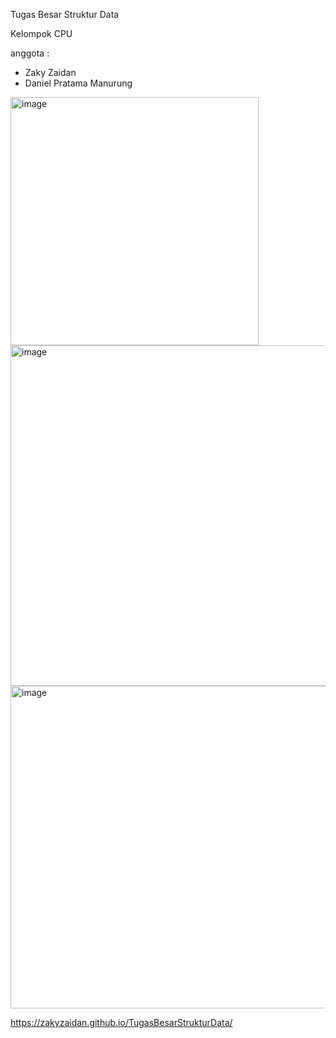 Tugas Besar Struktur Data

Kelompok CPU

anggota :
- Zaky Zaidan 
- Daniel Pratama Manurung

<img width="397" alt="image" src="https://user-images.githubusercontent.com/66929086/210471411-11775834-ed0b-4798-b103-72724316bc45.png">
<img width="545" alt="image" src="https://user-images.githubusercontent.com/66929086/210471327-6f0637fc-d207-49f6-ac77-754b7e958833.png">
<img width="516" alt="image" src="https://user-images.githubusercontent.com/66929086/210471381-d9dcf75f-5687-4af9-8c99-cb3dd03d009f.png">

https://zakyzaidan.github.io/TugasBesarStrukturData/


